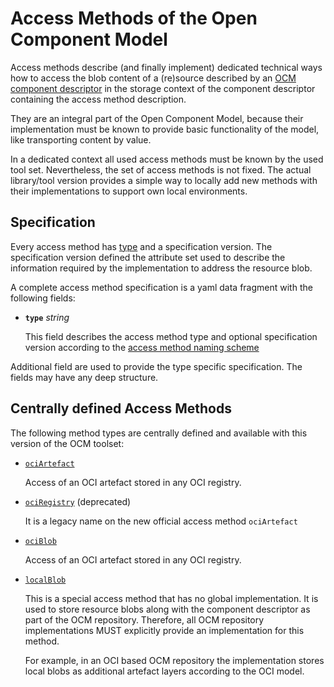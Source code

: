 # Access Methods of the Open Component Model

Access methods describe (and finally implement) dedicated technical ways how to
access the blob  content of a (re)source described by an
[OCM component descriptor](../../formats/compdesc/README.md) in the storage
context of the component descriptor containing the access method description.

They are an integral part of the Open Component Model, because their implementation
must be known to provide basic functionality of the model, like transporting
content by value.

In a dedicated context all used access methods must be known by the used tool
set. Nevertheless, the set of access methods is not fixed. The actual
library/tool version provides a simple way to locally add new methods with
their implementations to support own local environments.

## Specification

Every access method has [type](../../names/accessmethods.md) and a
specification version. The specification version defined the attribute set
used to describe the information required by the implementation to
address the resource blob.

A complete access method specification is a yaml data fragment with
the following fields:

- **`type`** *string*

  This field describes the access method type and optional specification
  version according to the [access method naming scheme](../../names/accessmethods.md)

Additional field are used to provide the type specific specification.
The fields may have any deep structure.

## Centrally defined Access Methods

The following method types are centrally defined and available with
this version of the OCM toolset:

- [`ociArtefact`](../../../pkg/contexts/ocm/accessmethods/ociartefact/README.md)
  
  Access of an OCI artefact stored in any OCI registry.

- [`ociRegistry`](../../../pkg/contexts/ocm/accessmethods/ociartefact/README.md) (deprecated)

  It is a legacy name on the new official access method `ociArtefact`

- [`ociBlob`](../../../pkg/contexts/ocm/accessmethods/ociblob/README.md)

  Access of an OCI artefact stored in any OCI registry.

- [`localBlob`](../../../pkg/contexts/ocm/accessmethods/localblob/README.md)

  This is a special access method that has no global implementation.
  It is used to store resource blobs along with the component descriptor
  as part of the OCM repository. Therefore, all OCM repository implementations
  MUST explicitly provide an implementation for this method.

  For example, in an OCI based OCM repository the implementation stores
  local blobs as additional artefact layers according to the OCI model.